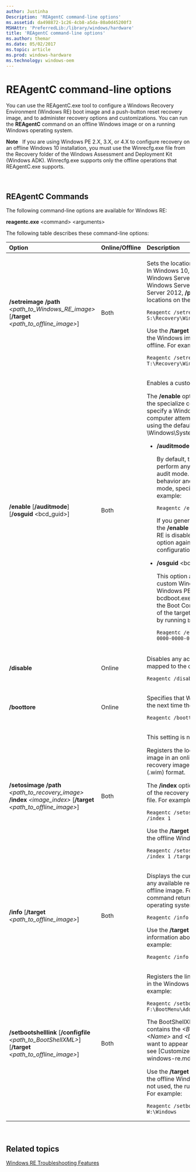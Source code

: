 ```yaml
---
author: Justinha
Description: 'REAgentC command-line options'
ms.assetid: da498872-1c26-4cb8-a5da-80a0d45200f3
MSHAttr: 'PreferredLib:/library/windows/hardware'
title: 'REAgentC command-line options'
ms.author: themar
ms.date: 05/02/2017
ms.topic: article
ms.prod: windows-hardware
ms.technology: windows-oem
---
```


# REAgentC command-line options


You can use the REAgentC.exe tool to configure a Windows Recovery Environment (Windows RE) boot image and a push-button reset recovery image, and to administer recovery options and customizations. You can run the **REAgentC** command on an offline Windows image or on a running Windows operating system.

**Note**  
If you are using Windows PE 2.X, 3.X, or 4.X to configure recovery on an offline Windows 10 installation, you must use the Winrecfg.exe file from the Recovery folder of the Windows Assessment and Deployment Kit (Windows ADK). Winrecfg.exe supports only the offline operations that REAgentC.exe supports.

 

## <span id="REAgentC_Commands"></span><span id="reagentc_commands"></span><span id="REAGENTC_COMMANDS"></span>REAgentC Commands


The following command-line options are available for Windows RE:

**reagentc.exe** &lt;command&gt; &lt;arguments&gt;

The following table describes these command-line options:

<table>
<colgroup>
<col width="33%" />
<col width="33%" />
<col width="33%" />
</colgroup>
<thead>
<tr class="header">
<th align="left">Option</th>
<th align="left">Online/Offline</th>
<th align="left">Description</th>
</tr>
</thead>
<tbody>
<tr class="odd">
<td align="left"><p><strong>/setreimage /path</strong> <em>&lt;path_to_Windows_RE_image&gt;</em> [<strong>/target</strong> <em>&lt;path_to_offline_image&gt;</em>]</p>
<p></p></td>
<td align="left"><p>Both</p></td>
<td align="left"><p>Sets the location of a Windows RE boot image. In Windows 10, Windows 8.1, Windows 8 , Windows Server 2016 Technical Preview, Windows Server 2012 R2, and Windows Server 2012, <strong>/path</strong> supports UNC paths to locations on the local disk. For example:</p>
<pre class="syntax" space="preserve"><code>Reagentc /setreimage /path S:\Recovery\WindowsRE</code></pre>
<p>Use the <strong>/target</strong> option to specify the location of the Windows image when you apply the setting offline. For example:</p>
<pre class="syntax" space="preserve"><code>Reagentc /setreimage /path T:\Recovery\WindowsRE /target W:\Windows</code></pre></td>
</tr>
<tr class="even">
<td align="left"><p><strong>/enable</strong> [<strong>/auditmode</strong>] [<strong>/osguid</strong> &lt;bcd_guid&gt;]</p></td>
<td align="left"><p>Both</p></td>
<td align="left"><p>Enables a custom Windows RE boot image.</p>
<p>The <strong>/enable</strong> option runs automatically during the specialize configuration pass. If you don't specify a Windows RE boot image, the computer attempts to enable Windows RE by using the default Winre.wim file from the \Windows\System32\Recovery folder.</p>
<ul>
<li><p><strong>/auditmode</strong>:</p>
<p>By default, the <strong>/enable</strong> option doesn't perform any actions when Windows is in audit mode. To override the default behavior and enable Windows RE from audit mode, specify the <strong>/auditmode</strong> option. For example:</p>
<pre class="syntax" space="preserve"><code>Reagentc /enable /auditmode</code></pre>
<p>If you generalize the image after you use the <strong>/enable</strong> option in audit mode, Windows RE is disabled until you use the <strong>/enable</strong> option again or until after the specialize configuration pass runs.</p></li>
<li><p><strong>/osguid</strong> &lt;bcd_guid&gt;:</p>
<p>This option allows you to enable your custom Windows RE boot image from Windows PE. It can only be used after bcdboot.exe has been run. &lt;bcd_guid&gt; is the Boot Configuration Data (BCD) identifier of the target Windows installation, obtained by running <code>bcdedit -enum -v</code>.</p>
<pre class="syntax" space="preserve"><code>Reagentc /enable /osguid {00000000-0000-0000-0000-000000000000}</code></pre></li>
</ul></td>
</tr>
<tr class="odd">
<td align="left"><p><strong>/disable</strong></p></td>
<td align="left"><p>Online</p></td>
<td align="left"><p>Disables any active Windows RE image that is mapped to the online image. For example:</p>
<pre class="syntax" space="preserve"><code>Reagentc /disable</code></pre></td>
</tr>
<tr class="even">
<td align="left"><p><strong>/boottore</strong></p></td>
<td align="left"><p>Online</p></td>
<td align="left"><p>Specifies that Windows RE starts automatically the next time the system starts. For example:</p>
<pre class="syntax" space="preserve"><code>Reagentc /boottore</code></pre></td>
</tr>
<tr class="odd">
<td align="left"><p><strong>/setosimage /path</strong> <em>&lt;path_to_recovery_image&gt;</em> <strong>/index</strong> <em>&lt;image_index&gt;</em> [<strong>/target</strong> <em>&lt;path_to_offline_image&gt;</em>]</p></td>
<td align="left"><p>Both</p></td>
<td align="left"><p>This setting is not used in Windows 10.</p>
<p>Registers the location of a push-button reset image in an online or offline image. The recovery image must be in the Windows image (.wim) format.</p>
<p>The <strong>/index</strong> option specifies the index number of the recovery image to use from within a .wim file. For example:</p>
<pre class="syntax" space="preserve"><code>Reagentc /setosimage /path R:\RecoveryImage /index 1</code></pre>
<p>Use the <strong>/target</strong> option to specify the location of the offline Windows image. For example:</p>
<pre class="syntax" space="preserve"><code>Reagentc /setosimage /path R:\RecoveryImage /index 1 /target W:\Windows</code></pre></td>
</tr>
<tr class="even">
<td align="left"><p><strong>/info</strong> [<strong>/target</strong> <em>&lt;path_to_offline_image&gt;</em>]</p></td>
<td align="left"><p>Both</p></td>
<td align="left"><p>Displays the current status of Windows RE and any available recovery image on an online or offline image. For example, the following command returns the status of the online operating system:</p>
<pre class="syntax" space="preserve"><code>Reagentc /info</code></pre>
<p>Use the <strong>/target</strong> option to obtain configuration information about an offline image. For example:</p>
<pre class="syntax" space="preserve"><code>Reagentc /info /target W:\Windows</code></pre></td>
</tr>
<tr class="odd">
<td align="left"><p><strong>/setbootshelllink</strong> [<strong>/configfile</strong> <em>&lt;path_to_BootShellXML&gt;</em>] [<strong>/target</strong> <em>&lt;path_to_offline_image&gt;</em>]</p></td>
<td align="left"><p>Both</p></td>
<td align="left"><p>Registers the link to a custom tool that appears in the Windows boot options menu. For example:</p>
<pre class="syntax" space="preserve"><code>Reagentc /setbootshelllink /configfile F:\BootMenu\AddDiagnosticsToolToBootMenu.xml</code></pre>
<p>The BootShellXML file is an.xml file that contains the <em>&lt;BootShell&gt;</em> element and the <em>&lt;Name&gt;</em> and <em>&lt;Description&gt;</em> attributes that you want to appear in the link. For more information, see [Customize Windows RE](customize-windows-re.md).</p>
<p>Use the <strong>/target</strong> option to specify the location of the offline Windows image. If this argument is not used, the running operating system is used. For example:</p>
<pre class="syntax" space="preserve"><code>Reagentc /setbootshelllink /target W:\Windows</code></pre></td>
</tr>
</tbody>
</table>

 

## <span id="related_topics"></span>Related topics


[Windows RE Troubleshooting Features](windows-re-troubleshooting-features.md)

 

 






